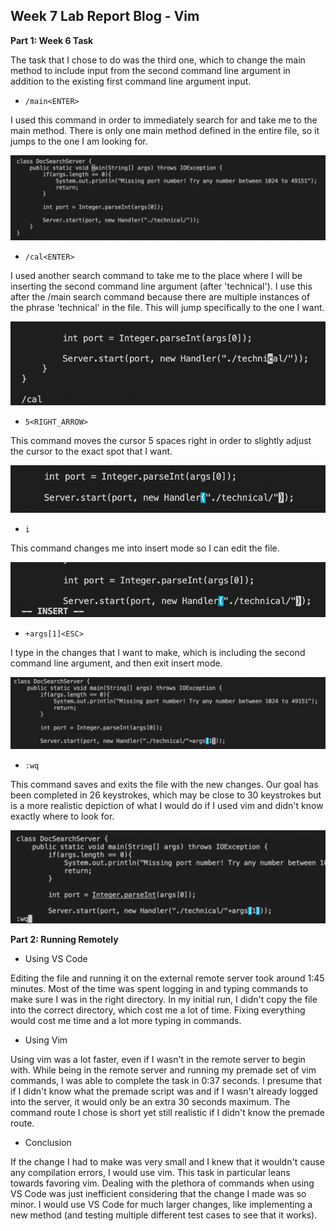 ## Week 7 Lab Report Blog - Vim

__Part 1: Week 6 Task__

The task that I chose to do was the third one, which to change the main method to include input from the second command line argument in addition to the existing first command line argument input.

* `/main<ENTER>`

I used this command in order to immediately search for and take me to the main method. There is only one main method defined in the entire file, so it jumps to the one I am looking for.

![Image](lab4-screenshot1_1.png)

* `/cal<ENTER>`

I used another search command to take me to the place where I will be inserting the second command line argument (after 'technical'). I use this after the /main search command because there are multiple instances of the phrase 'technical' in the file. This will jump specifically to the one I want.

![Image](lab4-screenshot1_2.png)

* `5<RIGHT_ARROW>`

This command moves the cursor 5 spaces right in order to slightly adjust the cursor to the exact spot that I want. 

![Image](lab4-screenshot1_3.png)

* `i`

This command changes me into insert mode so I can edit the file.

![Image](lab4-screenshot1_4.png)

* `+args[1]<ESC>`

I type in the changes that I want to make, which is including the second command line argument, and then exit insert mode.

![Image](lab4-screenshot1_5.png)

* `:wq`

This command saves and exits the file with the new changes. Our goal has been completed in 26 keystrokes, which may be close to 30 keystrokes but is a more realistic depiction of what I would do if I used vim and didn't know exactly where to look for.

![Image](lab4-screenshot1_6.png)

__Part 2: Running Remotely__

* Using VS Code

Editing the file and running it on the external remote server took around 1:45 minutes. Most of the time was spent logging in and typing commands to make sure I was in the right directory. In my initial run, I didn't copy the file into the correct directory, which cost me a lot of time. Fixing everything would cost me time and a lot more typing in commands.

* Using Vim

Using vim was a lot faster, even if I wasn't in the remote server to begin with. While being in the remote server and running my premade set of vim commands, I was able to complete the task in 0:37 seconds. I presume that if I didn't know what the premade script was and if I wasn't already logged into the server, it would only be an extra 30 seconds maximum. The command route I chose is short yet still realistic if I didn't know the premade route.

* Conclusion

If the change I had to make was very small and I knew that it wouldn't cause any compilation errors, I would use vim. This task in particular leans towards favoring vim. Dealing with the plethora of commands when using VS Code was just inefficient considering that the change I made was so minor. I would use VS Code for much larger changes, like implementing a new method (and testing multiple different test cases to see that it works).